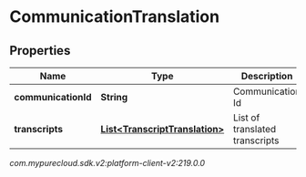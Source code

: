 # CommunicationTranslation


## Properties

| Name | Type | Description | Notes |
| ------------ | ------------- | ------------- | ------------- |
| **communicationId** | **String** | Communication Id |  |
| **transcripts** | [**List&lt;TranscriptTranslation&gt;**](TranscriptTranslation) | List of translated transcripts |  |




_com.mypurecloud.sdk.v2:platform-client-v2:219.0.0_

